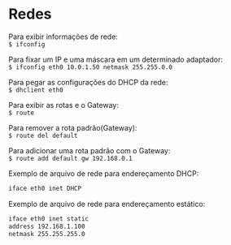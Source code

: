 # Redes

Para exibir informações de rede:  
``$ ifconfig``

Para fixar um IP e uma máscara em um determinado adaptador:  
``$ ifconfig eth0 10.0.1.50 netmask 255.255.0.0``

Para pegar as configurações do DHCP da rede:  
``$ dhclient eth0``

Para exibir as rotas e o Gateway:  
``$ route``

Para remover a rota padrão(Gateway):  
``$ route del default``

Para adicionar uma rota padrão com o Gateway:  
``$ route add default gw 192.168.0.1``

Exemplo de arquivo de rede para endereçamento DHCP:  
```sh
iface eth0 inet DHCP
```

Exemplo de arquivo de rede para endereçamento estático:  
```sh
iface eth0 inet static
address 192.168.1.100
netmask 255.255.255.0
```

